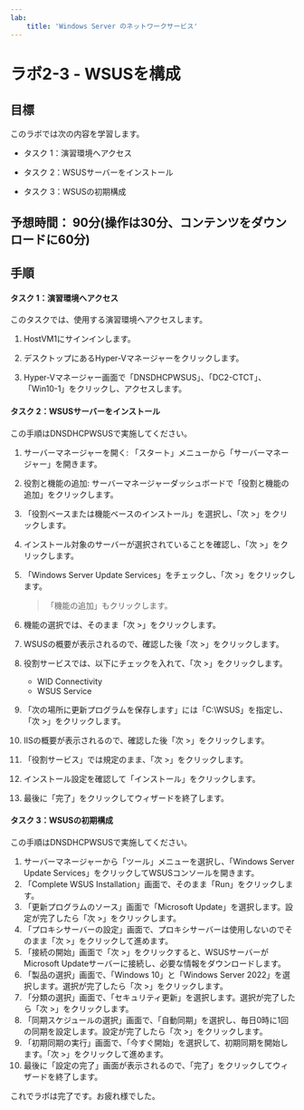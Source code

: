 ```yaml
---
lab:
    title: 'Windows Server のネットワークサービス'
---
```


# ラボ2-3  - WSUSを構成

## 目標

このラボでは次の内容を学習します。

- タスク 1：演習環境へアクセス

- タスク 2：WSUSサーバーをインストール

- タスク 3：WSUSの初期構成



## 予想時間： 90分(操作は30分、コンテンツをダウンロードに60分)



## 手順

#### タスク 1：演習環境へアクセス

このタスクでは、使用する演習環境へアクセスします。

1. HostVM1にサインインします。

1. デスクトップにあるHyper-Vマネージャーをクリックします。

1. Hyper-Vマネージャー画面で「DNSDHCPWSUS」、「DC2-CTCT」、「Win10-1」をクリックし、アクセスします。

   

#### タスク 2：WSUSサーバーをインストール

この手順はDNSDHCPWSUSで実施してください。

1. サーバーマネージャーを開く: 「スタート」メニューから「サーバーマネージャー」を開きます。

2. 役割と機能の追加: サーバーマネージャーダッシュボードで「役割と機能の追加」をクリックします。

3. 「役割ベースまたは機能ベースのインストール」を選択し、「次 >」をクリックします。

4. インストール対象のサーバーが選択されていることを確認し、「次 >」をクリックします。

5. 「Windows Server Update Services」をチェックし、「次 >」をクリックします。

   > 「機能の追加」もクリックします。

6. 機能の選択では、そのまま「次 >」をクリックします。

7. WSUSの概要が表示されるので、確認した後「次 >」をクリックします。

8. 役割サービスでは、以下にチェックを入れて、「次 >」をクリックします。

   - WID Connectivity
   - WSUS Service

9. 「次の場所に更新プログラムを保存します」には「C:\WSUS」を指定し、「次 >」をクリックします。

10. IISの概要が表示されるので、確認した後「次 >」をクリックします。

11. 「役割サービス」では規定のまま、「次 >」をクリックします。

12. インストール設定を確認して「インストール」をクリックします。

13. 最後に「完了」をクリックしてウィザードを終了します。

    

#### タスク 3：WSUSの初期構成

この手順はDNSDHCPWSUSで実施してください。

1. サーバーマネージャーから「ツール」メニューを選択し、「Windows Server Update Services」をクリックしてWSUSコンソールを開きます。
2. 「Complete WSUS Installation」画面で、そのまま「Run」をクリックします。
3. 「更新プログラムのソース」画面で「Microsoft Update」を選択します。設定が完了したら「次 >」をクリックします。
4. 「プロキシサーバーの設定」画面で、プロキシサーバーは使用しないのでそのまま「次 >」をクリックして進めます。
5. 「接続の開始」画面で「次 >」をクリックすると、WSUSサーバーがMicrosoft Updateサーバーに接続し、必要な情報をダウンロードします。
6. 「製品の選択」画面で、「Windows 10」と「Windows Server 2022」を選択します。選択が完了したら「次 >」をクリックします。
7. 「分類の選択」画面で、「セキュリティ更新」を選択します。選択が完了したら「次 >」をクリックします。
8. 「同期スケジュールの選択」画面で、「自動同期」を選択し、毎日0時に1回の同期を設定します。設定が完了したら「次 >」をクリックします。
9. 「初期同期の実行」画面で、「今すぐ開始」を選択して、初期同期を開始します。「次 >」をクリックして進めます。
10. 最後に「設定の完了」画面が表示されるので、「完了」をクリックしてウィザードを終了します。



これでラボは完了です。お疲れ様でした。
